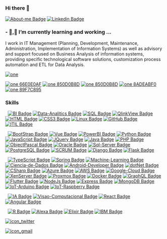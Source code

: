 ### Hi there 👋

[![About-me Badge](https://img.shields.io/badge/-Jorge%20Nery-blue?style=for-the-badge&logo=about.me&logoColor=white)](https://about.me/jorgenery/)
[![Linkedin Badge](https://img.shields.io/badge/-Linkedin-blue?style=for-the-badge&logo=Linkedin&logoColor=white&link=https:https://www.linkedin.com/in/jorgenery/)](https://www.linkedin.com/in/jorgenery/)

### - 🌱,🔭 I’m currently learning and working ...

I work in IT Management (Planning, Development, Maintenance, Administration, Implementation of Information Systems) as well as advisory and support focused on Business Analysis of information systems, providing specific technological software solutions, customization process automation and ETL for Data Analysis. 

[![one](https://img.shields.io/badge/Comunidade-Digital&nbsp;Inovvation&nbsp;One-blueviolet?style=for-the-badge)](https://digitalinnovation.one/sign-up?ref=ADHPNDRZN9)

[![one 66E0E0AF](https://img.shields.io/badge/Certificado-Cloud&nbsp;Computing&nbsp;e&nbsp;Serverless-blueviolet?style=flat-square&logo=microsoft-azure)](https://www.dio.me/66E0E0AF/share)
[![one 850D0B8D](https://img.shields.io/badge/Certificado-FULLstack&nbsp;Developer-blueviolet?style=flat-square&logo=javascript)](https://certificates.digitalinnovation.one/850D0B8D)
[![one 850D0B8D](https://img.shields.io/badge/Certificado-FULLstack&nbsp;Python-blueviolet?style=flat-square&logo=python)](https://certificates.digitalinnovation.one/53E3C5AA)
[![one 8ADEABF0](https://img.shields.io/badge/Certificado-BackEnd&nbsp;Developer-blueviolet?style=flat-square&logo=java)](https://certificates.digitalinnovation.one/8ADEABF0)
[![one 89F7C895](https://img.shields.io/badge/Certificado-Data&nbsp;Engineer-blueviolet?logo=google-cloud&logoColor=white)](https://certificates.digitalinnovation.one/89F7C895)


### Skills
<!-- #### Senior (Muito Boa Experiencia) -->
&nbsp;
[![BI Badge](https://img.shields.io/badge/Business&nbsp;Intelligence-Senior-red?logoColor=white)](http://abracd.org/)
[![Data-Analitics Badge](https://img.shields.io/badge/Data&nbsp;Analitics-Senior-red?logoColor=white)](https://www.datasciencecentral.com/)
[![SQL Badge](https://img.shields.io/badge/SQL-Senior-red?logoColor=white)](https://www.w3schools.com/sql)
[![QlinkView Badge](https://img.shields.io/badge/QlikView-Senior-red?logoColor=white)](https://www.qlik.com/pt-br/)
[![HTML Badge](https://img.shields.io/badge/HTML-Senior-red?logo=html&logoColor=white)](https://www.w3schools.com/html/)
[![CSS3 Badge](https://img.shields.io/badge/CSS-Senior-red?logo=css3&logoColor=white)](https://www.w3schools.com/css/)
[![Linux Badge](https://img.shields.io/badge/Linux-Senior-red?logo=linux&logoColor=white)](https://learning.lpi.org/pt/)
[![GitHub Badge](https://img.shields.io/badge/GitHub-Senior-red?logo=github&logoColor=white)](https://docs.github.com/pt)
[![ITIL Badge](https://img.shields.io/badge/ITIL-Senior-red?logoColor=white)](https://www.mundoitil.com.br/)

<!-- #### Pleno (Boa Experiencia) -->
&nbsp;
[![BootStrap Badge](https://img.shields.io/badge/BootStrap-Pleno-blue?logo=bootstrap&logoColor=white)](https://www.w3schools.com/bootstrap/bootstrap_ver.asp)
[![Vue Badge](https://img.shields.io/badge/Vue.js-Pleno-blue?logo=vue.js&logoColor=white)](https://br.vuejs.org/v2/guide/)
[![PowerBI Badge](https://img.shields.io/badge/PowerBI-Pleno-blue?logo=power-bi&logoColor=white)](https://docs.microsoft.com/pt-br/power-bi/)
[![Python Badge](https://img.shields.io/badge/Python-Pleno-blue?logo=python&logoColor=white)](https://www.w3schools.com/python/)
[![JavaScript Badge](https://img.shields.io/badge/JavaScript-Pleno-blue?logo=javascript&logoColor=white)](https://www.w3schools.com/js/)
[![JQuery Badge](https://img.shields.io/badge/JQuery-Pleno-blue?logo=jquery&logoColor=white)](https://www.w3schools.com/jquery)
[![Java Badge](https://img.shields.io/badge/Java-Pleno-blue?logo=java&logoColor=white)](https://www.w3schools.com/java)
[![PHP Badge](https://img.shields.io/badge/PHP-Pleno-blue?logo=php&logoColor=white)](https://www.w3schools.com/php)
[![ObjectPascal Badge](https://img.shields.io/badge/Object--Pascal-Pleno-blue?logo=delphi&logoColor=white)](https://www.lazarus-ide.org/)
[![Oracle Badge](https://img.shields.io/badge/Oracle-Pleno-blue?logo=oracle&logoColor=white)](https://www.oracle.com/technetwork/pt/documentation/index.html)
[![Sql-Server Badge](https://img.shields.io/badge/SQL&nbsp;Server-Pleno-blue?logo=microsoftsqlserver&logoColor=white)]()
[![PostgreSQL Badge](https://img.shields.io/badge/PostgreSQL-Pleno-blue?logo=postgresql&logoColor=white)](https://docs.microsoft.com/pt-br/sql/sql-server/)
[![SCRUM Badge](https://img.shields.io/badge/SCRUM-Pleno-blue?logoColor=white)](https://www.scrumguides.org/)
[![Django Badge](https://img.shields.io/badge/Django-Pleno-blue?logo=django&logoColor=white)](https://docs.djangoproject.com/pt-br/3.0/)
[![Flask Badge](https://img.shields.io/badge/Flask-Pleno-blue?logo=flask&logoColor=white)](https://flask-ptbr.readthedocs.io/en/latest/)

<!-- #### Junior (Pouca Experiencia) -->
&nbsp;
[![TypeScript Badge](https://img.shields.io/badge/TypeScript-Junior-green?logo=typescript&logoColor=white)](https://www.typescriptlang.org/)
[![Spring Badge](https://img.shields.io/badge/Spring-Junior-green?logo=spring&logoColor=white)](https://docs.spring.io/spring-boot/docs/current/reference/html/index.html)
[![Machine-Learning Badge](https://img.shields.io/badge/Machine&nbsp;Learning-Junior-green?logoColor=white)](https://www.coursera.org/learn/machine-learning)
[![Ciencia-de-Dados Badge](https://img.shields.io/badge/Data&nbsp;Science-Junior-green)](https://www.datasciencecentral.com/)
[![Android-Developer Badge](https://img.shields.io/badge/Android&nbsp;Developer-Junior-green?logo=android&logoColor=white)](https://developer.android.com/docs?hl=pt-br)
[![dotNet Badge](https://img.shields.io/badge/.NET-Junior-green?logo=.net&logoColor=white)](https://dotnet.microsoft.com/learn)
[![CSharp Badge](https://img.shields.io/badge/C&nbsp;Sharp-Junior-green?logo=c-sharp&logoColor=white)](https://docs.microsoft.com/pt-br/dotnet/)
[![Azure Badge](https://img.shields.io/badge/Azure-Junior-green?logo=microsoft-azure&logoColor=white)](https://docs.microsoft.com/pt-br/dotnet/azure/)
[![AWS Badge](https://img.shields.io/badge/AWS-Junior-green?logo=amazon-aws&logoColor=white)](https://docs.aws.amazon.com/)
[![Google-Cloud Badge](https://img.shields.io/badge/Google&nbsp;Cloud-Junior-green?logo=google-cloud&logoColor=white)](https://cloud.google.com/docs?hl=pt-BR)
[![XenServer Badge](https://img.shields.io/badge/XenServer-Junior-green?logo=xenserver&logoColor=white)](https://xenserver.org/)
[![Proxmox Badge](https://img.shields.io/badge/Proxmox-Junior-green?logo=proxmox&logoColor=white)](https://proxmox.com/en/)
[![Docker Badge](https://img.shields.io/badge/Docker-Junior-green?logo=docker&logoColor=white)](https://hub.docker.com/u/jorgenery)
[![GraphQL Badge](https://img.shields.io/badge/GraphQL-Junior-green?logo=graphql&logoColor=white)](https://graphql.org/learn/)
[![Flutter Badge](https://img.shields.io/badge/Flutter-Junior-green?logo=flutter&logoColor=white)](https://flutter.dev/)
[![NodeJs Badge](https://img.shields.io/badge/NodeJs-Junior-green?logo=node.js&logoColor=white)](https://nodejs.org/pt-br/docs/)
[![Express Badge](https://img.shields.io/badge/Express-Junior-green?logo=express&logoColor=white)](https://expressjs.com/pt-br/)
[![MongoDB Badge](https://img.shields.io/badge/MongoDB-Junior-green?logo=mongodb&logoColor=white)](https://docs.mongodb.com/)
[![IoT-Arduino Badge](https://img.shields.io/badge/IoT&nbsp;Arduino-Junior-green?logo=arduino&logoColor=white)](https://www.arduino.cc/)
[![IoT-Raspberry Badge](https://img.shields.io/badge/IoT&nbsp;Raspberry-Junior-green?logo=raspberry-pi&logoColor=white)](https://www.raspberrypi.org/)

<!-- #### Starter (Iniciante) -->
&nbsp;
[![IA Badge](https://img.shields.io/badge/IA-Starter-yellow?logo=openai&logoColor=white)](https://pytorch.org/)
[![Visao-Computacional Badge](https://img.shields.io/badge/Visão&nbsp;Computacional-Starter-yellow?logo=pytorch&logoColor=white)](https://docs.opencv.org/master/d6/d00/tutorial_py_root.html)
[![React Badge](https://img.shields.io/badge/React-Starter-yellow?logo=react&logoColor=white)](https://pt-br.reactjs.org/)
[![Angular Badge](https://img.shields.io/badge/Angular-Starter-yellow?logo=angular&logoColor=white)](https://angular.io/tutorial)

<!-- #### Learning (Aprendendo) -->
&nbsp;
[![R Badge](https://img.shields.io/badge/R-Learning-white?logo=r&logoColor=white&color=black)](https://docs.rstudio.com/)
[![Alexa Badge](https://img.shields.io/badge/Alexa-Learning-white?logo=amazon-alexa&logoColor=white&color=black)](https://developer.amazon.com/en-US/alexa/alexa-skills-kit/start)
[![Elixir Badge](https://img.shields.io/badge/Elixir-Learning-white?logo=elixir&logoColor=white&color=black)](https://elixirschool.com/pt/lessons/basics/documentation/)
[![IBM Badge](https://img.shields.io/badge/IBM&nbsp;Whatson-Learning-white?logo=ibm&logoColor=white&color=black)](https://maratona.dev/pt)



<!--
**jorgenery/jorgenery** is a ✨ _special_ ✨ repository because its `README.md` (this file) appears on your GitHub profile.

Here are some ideas to get you started:

- 🔭 I’m currently working on ...
- 🌱,🔭 I’m currently learning, working ...
- 👯 I’m looking to collaborate on ...
- 🤔 I’m looking for help with ...
- 💬 Ask me about ...
- 📫 How to reach me: ...
- 😄 Pronouns: .....
- ⚡ Fun fact: ......
-->

[![icon_twitter]][twitter]

[![icon_gmail]][gmail]


[//]:
[AboutMe]:<https://about.me/jorgenery/>
[linkedin]:<https://www.linkedin.com/in/jorgenery/>
[twitter]:<https://twitter.com/jorgenery>
[gmail]:<mailto:nery.informatica@gmail.com>

[icon_gmail]:<https://img.shields.io/badge/--c14438?style=for-the-badge&logo=Gmail&logoColor=white&link=mailto:nery.informatica@gmail.com>
[icon_twitter]:<https://img.shields.io/badge/--1ca0f1?style=for-the-badge&labelColor=1ca0f1&logo=twitter&logoColor=white&link=https://twitter.com/jorgenery>

